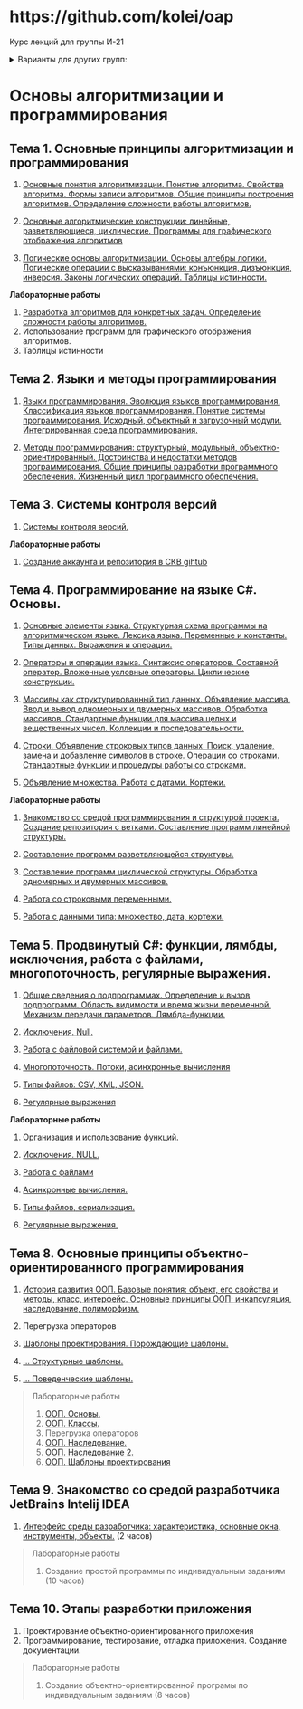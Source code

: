 <h1>https://github.com/kolei/oap</h1>

Курс лекций для группы И-21

<details>

<summary>Варианты для других групп:</summary>

Лекции написаны в четырех вариантах:
* для группы И-21 на примере языка C# (вариант **master** - основной)
* для группы С-21 на примере языка Питон (вариант **python_c21** - упрощенный)
* для группы И-21 на примере языка Котлин (вариант **kotlin** - устаревший)
* для группы И-21 на примере языка Питон (вариант **python** - устаревший)

Для переключения между вариантами нужно кликнуть по кнопке *Branch* и выбрать нужный:

![](img/readme_c21.png)
  
</details>

# Основы алгоритмизации и программирования

## Тема 1. Основные принципы алгоритмизации и программирования 
<!-- 6(6) + 6(6) -->

1. [Основные понятия алгоритмизации. Понятие алгоритма. Свойства алгоритма. Формы записи алгоритмов. Общие принципы построения алгоритмов. Определение сложности работы алгоритмов.](./articles/t1l1.md) <!-- 2(2) + 0 -->

2. [Основные алгоритмические конструкции: линейные, разветвляющиеся, циклические. Программы для графического отображения алгоритмов](./articles/t1l2.md) <!-- 2(4) + 0 -->

3. [Логические основы алгоритмизации. Основы алгебры логики. Логические операции с высказываниями: конъюнкция, дизъюнкция, инверсия. Законы логических операций. Таблицы истинности.](./articles/t1l3.md) <!-- 2(6) + 0 -->

**Лабораторные работы**
1. [Разработка алгоритмов для конкретных задач. Определение сложности работы алгоритмов.](./articles/t1lab1.md)
2. Использование программ для графического отображения алгоритмов.
3. Таблицы истинности

## Тема 2. Языки и методы программирования 
<!-- 4(10) + 0(6) -->

1. [Языки программирования. Эволюция языков программирования. Классификация языков программирования. Понятие системы программирования. Исходный, объектный и загрузочный модули. Интегрированная среда программирования.](articles/t2l1.md) <!-- 2(8) + 6 -->

2. [Методы программирования: структурный, модульный, объектно-ориентированный. Достоинства и недостатки методов программирования. Общие принципы разработки программного обеспечения. Жизненный цикл программного обеспечения.](./articles/t2l2.md) <!-- 2(10) + 6 -->

## Тема 3. Системы контроля версий 
<!-- 2(12) + 2(8) -->

1. [Системы контроля версий.](./articles/skv.md) <!-- 2(12) + 6 -->

**Лабораторные работы**

1. [Создание аккаунта и репозитория в СКВ gihtub](./articles/skv_lab.md) <!-- 12 + 2(8) -->

## Тема 4. Программирование на языке C#. Основы. 
<!-- 10(22) + 10(18) -->

1. [Основные элементы языка. Структурная схема программы на алгоритмическом языке. Лексика языка. Переменные и константы. Типы данных. Выражения и операции.](./articles/t3l1.md)
<!-- 2(14) -->

2. [Операторы и операции языка. Синтаксис операторов. Составной оператор. Вложенные условные операторы. Циклические конструкции.](./articles/t3l1_2.md)
<!-- 2(16) -->

3. [Массивы как структурированный тип данных. Объявление массива. Ввод и вывод одномерных и двумерных массивов. Обработка массивов. Стандартные функции для массива целых и вещественных чисел. Коллекции и последовательности.](./articles/t3l1_3.md)
<!-- 2(18) -->
<!-- сортировка массива -->

4. [Строки. Объявление строковых типов данных. Поиск, удаление, замена и добавление символов в строке. Операции со строками. Стандартные функции и процедуры работы со строками.](./articles/4_prog_string.md)
<!-- 2(20) -->

5. [Объявление множества. Работа с датами. Кортежи.](./articles/cs_misc_types.md)
<!-- 2(22) -->

<!-- LINQ map -->

<!-- TODO перетасовать по лекциям -->

<!-- + [Pair, Triple, Map. Методы основных типов данных.](/articles/t3l3.md)
+ [Кодировки символов: ASCII, UNICODE. Консольные программы.](/articles/t3l5.md) -->


**Лабораторные работы**

1. [Знакомство со средой программирования и структурой проекта. Создание репозитория с ветками. Составление программ линейной структуры.](./articles/lab1.md)
<!-- 2(10) -->

2. [Составление программ разветвляющейся структуры.](/articles/lab2.md)
<!-- 2(12) -->

3. [Составление программ циклической структуры. Обработка одномерных и двумерных массивов.](./articles/lab3.md)
<!-- 2(14) -->

4. [Работа со строковыми переменными.](./articles/lab4_4.md)
<!-- 2(16) -->

5. [Работа с данными типа: множество, дата, кортежи.](./articles/lab4_5.md)
<!-- 2(18) -->

## Тема 5. Продвинутый C#: функции, лямбды, исключения, работа с файлами, многопоточность, регулярные выражения.
<!-- 12(30) + 12(30) -->

<!--ПООП-->
1. [Общие сведения о подпрограммах. Определение и вызов подпрограмм. Область видимости и время жизни переменной. Механизм передачи параметров. Лямбда-функции.](./articles/t5_function.md)
<!-- 2(20) -->

<!-- Объединить с предыдущей  2. [Делегаты, события и лямбды](./articles/t5_delegate.md) -->

2. [Исключения. Null.](./articles/t5_exception.md)
<!-- 2(22) -->

<!-- //TODO дописать про рекурсии -->

3. [Работа с файловой системой и файлами.](./articles/t5_files.md)
<!-- 2(24) -->

4. [Многопоточность. Потоки, асинхронные вычисления](./articles/t5_thread_async.md)
<!-- 2(26) -->

5. [Типы файлов: CSV, XML, JSON.](./articles/t5_file_types.md)
<!-- 2(28) -->

6. [Регулярные выражения](./articles/t5_regex.md)
<!-- 2(30) -->


**Лабораторные работы**

1. [Организация и использование функций.](./articles/lab5_function.md)
<!-- 2(20) -->

2. [Исключения. NULL.](./articles/lab5_try_null.md)
<!-- 2(22) -->

3. [Работа с файлами](./articles/lab5_files.md)
<!-- 2(24) -->

4. [Асинхронные вычисления.](./articles/lab5_async.md)
<!-- 2(26) -->

5. [Типы файлов, сериализация.](./articles/lab5_file_types.md)
<!-- 2(28) -->

6. [Регулярные выражения.](./articles/lab5_regex.md)
<!-- 2(30) -->


## Тема 8. Основные принципы объектно-ориентированного программирования
[10 + 12 => 60 + 52]: _

<!-- добавить struct -->


1. [История развития ООП. Базовые понятия: объект, его свойства и методы, класс, интерфейс. Основные принципы ООП: инкапсуляция, наследование, полиморфизм.](/articles/t6l1_2.md)

2. Перегрузка операторов

3. [Шаблоны проектирования. Порождающие шаблоны.](/articles/oop_templates_p1.md)

4. [... Структурные шаблоны.](/articles/oop_templates_p2.md)

5. [... Поведенческие шаблоны.](/articles/oop_templates_p3.md)

>Лабораторные работы
>1. [ООП. Основы.](/articles/lab8-oop.md)
>2. [ООП. Классы.](/articles/lab8-oop2.md)
>3. Перегрузка операторов
>4. [ООП. Наследование.](/articles/lab8-oop3.md)
>5. [ООП. Наследование 2.](/articles/lab8-oop4.md)
>6. [ООП. Шаблоны проектирования](/articles/lab-templates.md)

[10 + 12 => 60 + 52]: _

<!-- Перенести в конец к оконным приложениям 7. [Стандартная библиотека. Подключение не стандартных библиотек.](/articles/t4l3.md) -->
<!-- подключить графики или отчеты: WF и стороннюю либу NuGet -->


## Тема 9. Знакомство со средой разработчика JetBrains Intelij IDEA
[2 + 10 => 62 + 62]: _

1. [Интерфейс среды разработчика: характеристика, основные окна, инструменты, объекты.](/articles/ide_idea.md) (2 часов)

>Лабораторные работы
>1. Создание простой программы по индивидуальным заданиям (10 часов)

## Тема 10. Этапы разработки приложения
[4 + 8 => 66 + 70]: _

1. Проектирование объектно-ориентированного приложения
2. Программирование, тестирование, отладка приложения. Создание документации.

>Лабораторные работы
>1. Создание объектно-ориентированной програмы по индивидуальным заданиям (8 часов)

[ООП. Шаблоны проектирования]: https://studfile.net/preview/6845209/
[Шаблоны проектирования]: http://it-claim.ru/Education/Course/ISDevelopment/Lab3_tutorial.pdf

[создание проекта с gradle]: https://kotlinlang.org/docs/tutorials/coroutines/coroutines-basic-jvm.html


[_]: https://github.com/latyshevich/education/wiki/%D0%9B%D0%B0%D0%B1%D0%BE%D1%80%D0%B0%D1%82%D0%BE%D1%80%D0%BD%D0%B0%D1%8F-%D1%80%D0%B0%D0%B1%D0%BE%D1%82%D0%B0-%E2%84%961-(%D0%9E%D0%9E%D0%9F) "Лабораторные по ООП"

[_]: https://studfile.net/preview/2497114/page:2/ "Лабы ООП"

<!--  

ПООП

Раздел 1. Введение в программирование

Тема 1.1. Языки программирования
1. Развитие языков программирования. 
2. Обзор языков программирования. Области применения языков программирования. Стандарты языков программирования. Среда проектирования. Компиляторы и интерпретаторы. 
3. Жизненный цикл программы. 
Программа. Программный продукт и его характеристики. 
4. Основные этапы решения задач на компьютере.

Тема 1.2. Типы данных
1. Типы данных. Простые типы данных. Производные типы данных. Структурированные типы данных.

Раздел 2.

Тема 2.1. Операторы языка программирования
1. Операции и выражения. Правила формирования и вычисления выражений. Структура программы. Ввод и вывод данных. Оператор присваивания.  Составной оператор.
2. Условный оператор. Оператор выбора.
3. Цикл с постусловием. Цикл с предусловием. Цикл с параметром. Вложенные циклы.
4. Массивы. Двумерные массивы. Строки. Стандартные процедуры и функции для работы со строками.
5. Структурированный тип данных – множество. Операции над множествами. 
6. Комбинированный тип данных – запись. Файлы последовательного доступа. Файлы прямого доступа

Раздел 3.

Тема 3.1. Процедуры и функции
1. Общие сведения о подпрограммах. Определение и вызов подпрограмм. Область видимости и время жизни переменной. Механизм передачи параметров. Организация функций.
2. Рекурсия. Программирование рекурсивных алгоритмов.

Тема 3.2. Структуризация в программировании
1. Основы структурного программирования. Методы структурного программирования.

Тема 3.3. Модульное программирование
1. Модульное программирование. Понятие модуля. Структура модуля. Компиляция и компоновка программы.
2. Стандартные модули.

Раздел 4 Основные конструкции языков программирования

Тема 4.1 Указатели.
1. Указатели. Описание указателей. Основные понятия и применение динамически распределяемой памяти.  Создание и удаление динамических переменных.
2. Структуры данных на основе указателей.
3. Задача о стеке.


Раздел 5

Тема 5.1 Основные принципы объектно-ориентированного 
программирования (ООП)
1. История развития ООП. Базовые понятия ООП: объект, его свойства и методы, класс, интерфейс.
2. Основные принципы ООП: инкапсуляция, наследование, полиморфизм.
3. Классы объектов. Компоненты и их свойства.
4. Событийно-управляемая модель программирования.  Компонентно-ориентированный подход.

Тема 5.2 Интегрированная среда разработчика.
1. Требования к аппаратным и программным средствам интегрированной среды разработчика.
2. Интерфейс среды разработчика: характеристика, основные окна, инструменты, объекты. Форма и размещение на ней управляющих элементов.
3. Панель компонентов и их свойства. Окно кода проекта.
4. Состав и характеристика проекта. Выполнение проекта. Настройка среды и параметров проекта.
5. Панель компонентов и их свойства. Окно кода проекта. Состав и характеристика проекта. Выполнение проекта. Настройка среды и параметров проекта.
6. Настройка среды и параметров проекта.

Тема 5.3. Визуальное событийно-управляемое программирование
1. Основные компоненты (элементы управления) интегрированной среды разработки, их состав и назначение.
2. Дополнительные элементы управления. Свойства компонентов. Виды свойств. Синтаксис определения свойств. Назначения свойств и их влияние на результат. Управление объектом через свойства.
3. События компонентов (элементов управления), их сущность и назначение. Создание процедур на основе событий.

Тема 5.4 Разработка оконного приложения
1. Разработка функционального интерфейса приложения. Создание интерфейса приложения.
2. Разработка функциональной схемы работы приложения.
3. Разработка игрового приложения.

Тема 5.5 Этапы разработки приложений
1.Разработка приложения.
2. Проектирование объектно-ориентированного приложения.
3. Создание интерфейса пользователя.
4. Тестирование, отладка приложения.

Тема 5.6 Иерархия классов.
1. Классы ООП: виды, назначение, свойства, методы, события.
2. Перегрузка методов.
3. Тестирование и отладка приложения.
4. Решение задач

Примерная тематика практических занятий и лабораторных работ:
Знакомство со средой программирования.
Составление программ линейной структуры.
Составление программ разветвляющейся структуры. 
Составление программ циклической структуры
Обработка одномерных массивов.
Обработка двумерных массивов.
Работа со строками.
Работа с данными типа множество.
Файлы последовательного доступа.
Типизированные файлы.
Нетипизированные файлы.
Организация процедур. 
Организация функций. 
Применение рекурсивных функций.
Программирование модуля.
Создание библиотеки подпрограмм.
Использование указателей для организации связанных списков.
Изучение интегрированной среды разработчика.
Создание проекта с использованием компонентов для работы с текстом.
Создание проекта с использованием компонентов ввода и отображения чисел, дат и времени.
События компонентов (элементов управления), их сущность и назначение. 
Создание процедур на основе событий.
Создание проекта с использованием кнопочных компонентов.
Создание проекта с использованием компонентов стандартных диалогов и системы меню.
Разработка функциональной схемы работы приложения.
Разработка оконного приложения с несколькими формами.
Разработка игрового приложения.
Создание процедур обработки событий. Компиляция и запуск приложения.
Разработка интерфейса приложения.
Тестирование, отладка приложения.  
Классы ООП: виды,  назначение, свойства, методы, события.
Объявления класса.
Создание наследованного класса.
Программирование приложений.
Перегрузка методов.

-->